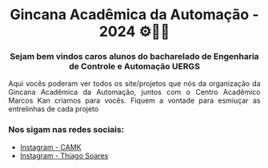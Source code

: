 <h1 align="center">Gincana Acadêmica da Automação - 2024 ⚙️💙🦾</h1>
<h3 align="center">Sejam bem vindos caros alunos do bacharelado de Engenharia de Controle e Automação UERGS</h3>

<p align="justify">Aqui vocês poderam ver todos os site/projetos que nós da organização da Gincana Acadêmica da Automação, juntos com o Centro Acadêmico Marcos Kan criamos para vocês. Fiquem a vontade para esmiuçar as entrelinhas de cada projeto </p>

<h3 align="left">Nos sigam nas redes sociais:</h3>

-  [Instagram - CAMK](https://www.instagram.com/camkuergs/)
-  [Instagram - Thiago Soares](https://www.instagram.com/https_s_silveira/)
